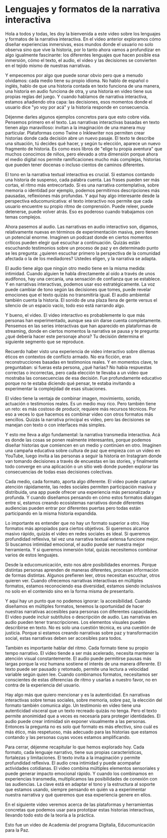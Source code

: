 # Lenguajes y formatos de la narrativa interactiva

Hola a todos y todas, les doy la bienvenida a este video sobre los lenguajes y formatos de la narrativa interactiva. En el video anterior exploramos cómo diseñar experiencias inmersivas, esos mundos donde el usuario no solo observa sino que vive la historia, por lo tanto ahora vamos a profundizar en algo igualmente fascinante: los diferentes lenguajes que hacen posible esa inmersión, cómo el texto, el audio, el video y las decisiones se convierten en el tejido mismo de nuestras narrativas.

Y empecemos por algo que puede sonar obvio pero que a menudo olvidamos: cada medio tiene su propio idioma. No hablo de español o inglés, hablo de que una historia contada en texto funciona de una manera, una historia en audio funciona de otra, y una historia en video tiene sus propias reglas del juego. Y cuando hablamos de narrativa interactiva, estamos añadiendo otra capa: las decisiones, esos momentos donde el usuario dice "yo voy por acá" y la historia responde en consecuencia.

Déjenme darles algunos ejemplos concretos para que esto cobre vida. Pensemos primero en el texto. Las narrativas interactivas basadas en texto tienen algo maravilloso: invitan a la imaginación de una manera muy particular. Plataformas como Twine o Inklewriter nos permiten crear historias donde cada decisión abre un nuevo pasaje. El texto te describe una situación, tú decides qué hacer, y según tu elección, aparece un nuevo fragmento de historia. Es como esos libros de "elige tu propia aventura" que muchos conocimos de niños, pero elevado a otra dimensión porque ahora el medio digital nos permite ramificaciones mucho más complejas, historias que pueden tener docenas o incluso cientos de caminos diferentes.

El tono en la narrativa textual interactiva es crucial. Si estamos contando una historia de suspenso, cada palabra cuenta. Las frases pueden ser más cortas, el ritmo más entrecortado. Si es una narrativa contemplativa, sobre memoria o identidad por ejemplo, podemos permitirnos descripciones más pausadas, reflexiones más profundas. Y aquí hay algo interesante desde la perspectiva educomunicativa: el texto interactivo nos permite que cada usuario encuentre su propio ritmo de comprensión. Puede releer, puede detenerse, puede volver atrás. Eso es poderoso cuando trabajamos con temas complejos.

Ahora pasemos al audio. Las narrativas en audio interactivo son, digamos, relativamente nuevas en términos de experimentación masiva, pero tienen un potencial enorme. Imaginen un podcast donde en ciertos momentos críticos pueden elegir qué escuchar a continuación. Quizás están escuchando testimonios sobre un proceso de paz y en determinado punto se les pregunta: ¿quieren escuchar primero la perspectiva de la comunidad afectada o la de los mediadores? Ustedes eligen, y la narrativa se adapta.

El audio tiene algo que ningún otro medio tiene en la misma medida: intimidad. Cuando alguien te habla directamente al oído a través de unos audífonos, hay una cercanía, una sensación de confianza que se establece. Y en narrativas interactivas, podemos usar eso estratégicamente. La voz puede cambiar de tono según las decisiones que tomes, puede revelar emociones que el texto quizás no transmitiría igual. El audio ambiental también cuenta la historia. El sonido de una plaza llena de gente versus el silencio de un espacio vacío, todo eso está narrando algo.

Y bueno, el video. El video interactivo es probablemente lo que más personas han experimentado, aunque sea sin darse cuenta completamente. Pensemos en las series interactivas que han aparecido en plataformas de streaming, donde en ciertos momentos la narrativa se pausa y te pregunta: ¿qué debería hacer este personaje ahora? Tu decisión determina el siguiente segmento que se reproduce.

Recuerdo haber visto una experiencia de video interactivo sobre dilemas éticos en contextos de conflicto armado. No era ficción, eran reconstrucciones basadas en testimonios reales. Y en momentos clave, te preguntaban: si fueras esta persona, ¿qué harías? No había respuestas correctas o incorrectas, pero cada elección te llevaba a un video que mostraba las consecuencias de esa decisión. Fue profundamente educativo porque no te estaba diciendo qué pensar, te estaba invitando a experimentar la complejidad de esas situaciones.

El video tiene la ventaja de combinar imagen, movimiento, sonido, actuación o testimonios reales. Es un medio muy rico. Pero también tiene un reto: es más costoso de producir, requiere más recursos técnicos. Por eso a veces lo que hacemos es combinar video con otros formatos más sencillos. Quizás la narrativa principal es video, pero las decisiones se manejan con texto o con interfaces más simples.

Y esto me lleva a algo fundamental: la narrativa transmedia interactiva. Acá es donde las cosas se ponen realmente interesantes, porque podemos diseñar historias que comiencen en un medio y continúen en otro. Imaginen una campaña educativa sobre cultura de paz que empieza con un video en YouTube, luego invita a las personas a seguir la historia en Instagram donde van tomando decisiones a través de encuestas en las stories, y finalmente todo converge en una aplicación o un sitio web donde pueden explorar las consecuencias de todas esas decisiones colectivas.

Cada medio, cada formato, aporta algo diferente. El video puede capturar atención rápidamente, las redes sociales permiten participación masiva y distribuida, una app puede ofrecer una experiencia más personalizada y profunda. Y cuando diseñamos pensando en cómo estos formatos dialogan entre sí, estamos creando ecosistemas narrativos donde diferentes audiencias pueden entrar por diferentes puertas pero todas están participando en la misma historia expandida.

Lo importante es entender que no hay un formato superior a otro. Hay formatos más apropiados para ciertos objetivos. Si queremos alcance masivo rápido, quizás el video en redes sociales es ideal. Si queremos profundidad reflexiva, tal vez una narrativa textual extensa funcione mejor. Si buscamos intimidad emocional, el audio puede ser nuestra mejor herramienta. Y si queremos inmersión total, quizás necesitemos combinar varios de estos lenguajes.

Desde la educomunicación, esto nos abre posibilidades enormes. Porque distintas personas aprenden de maneras diferentes, procesan información de formas distintas. Algunos prefieren leer, otros necesitan escuchar, otros quieren ver. Cuando ofrecemos narrativas interactivas en múltiples formatos, estamos reconociendo esa diversidad, estamos siendo inclusivos no solo en el contenido sino en la forma misma de presentarlo.

Y aquí hay un punto que no podemos ignorar: la accesibilidad. Cuando diseñamos en múltiples formatos, tenemos la oportunidad de hacer nuestras narrativas accesibles para personas con diferentes capacidades. El video puede incluir subtítulos o descripción de audio. Las narrativas en audio pueden tener transcripciones. Los elementos visuales pueden describirse en texto. No es solo una cuestión técnica, es una cuestión de justicia. Porque si estamos creando narrativas sobre paz y transformación social, estas narrativas deben ser accesibles para todos.

También es importante hablar del ritmo. Cada formato tiene su propio tempo narrativo. El video tiende a ser más acelerado, necesita mantener la atención visual constantemente. El audio puede permitirse pausas más largas porque la voz humana sostiene el interés de una manera diferente. El texto puede ser pausado y retomado, permite una lectura a velocidad variable según quien lee. Cuando combinamos formatos, necesitamos ser conscientes de estas diferencias de ritmo y usarlas a nuestro favor, no en contra de la experiencia del usuario.

Hay algo más que quiero mencionar y es la autenticidad. En narrativas interactivas sobre temas sociales, sobre memoria, sobre paz, la elección del formato también comunica algo. Un testimonio en video tiene una autenticidad visceral que un texto recreado quizás no tenga. Pero el texto permite anonimidad que a veces es necesaria para proteger identidades. El audio puede crear intimidad sin exponer visualmente a las personas. Entonces la pregunta no es solo qué formato es más efectivo, sino cuál es más ético, más respetuoso, más adecuado para las historias que estamos contando y las personas cuyas voces estamos amplificando.

Para cerrar, déjenme recapitular lo que hemos explorado hoy. Cada formato, cada lenguaje narrativo, tiene sus propias características, fortalezas y limitaciones. El texto invita a la imaginación y permite profundidad reflexiva. El audio crea intimidad y puede acompañar actividades cotidianas. El video combina múltiples elementos sensoriales y puede generar impacto emocional rápido. Y cuando los combinamos en experiencias transmedia, multiplicamos las posibilidades de conexión con las audiencias. La clave está en adaptar el tono y la estructura al soporte que estamos usando, siempre pensando en quién va a experimentar nuestra narrativa y qué queremos que esa experiencia genere en ellos.

En el siguiente video veremos acerca de las plataformas y herramientas concretas que podemos usar para prototipar estas historias interactivas, llevando todo esto de la teoría a la práctica.

Esto fue un video de Academia del programa Digitalia, Educomunicación para la Paz.
